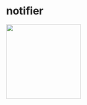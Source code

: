 # notifier

<img src="https://user-images.githubusercontent.com/88718312/138225149-f2182d1b-39cc-465c-83cb-6bbf1fdc6e3d.jpg" width="200">

